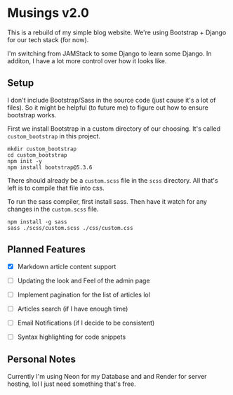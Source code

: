 # Musings v2.0

This is a rebuild of my simple blog website. 
We're using Bootstrap + Django for our tech stack (for now).

I'm switching from JAMStack to some Django to learn some Django. In additon, I have a lot more control over how it looks like.


## Setup

I don't include Bootstrap/Sass in the source code (just cause it's a lot of files). So it might be helpful (to future me) to figure out how to ensure bootstrap works.

First we install Bootstrap in a custom directory of our choosing. It's called `custom_bootstrap` in this project.
```
mkdir custom_bootstrap
cd custom_bootstrap
npm init -y
npm install bootstrap@5.3.6
```

There should already be a `custom.scss` file in the `scss` directory. All that's left is to compile that file into css.

To run the sass compiler, first install sass. Then have it watch for any changes in the `custom.scss` file.
```
npm install -g sass
sass ./scss/custom.scss ./css/custom.css
```

## Planned Features
- [x] Markdown article content support
- [ ] Updating the look and Feel of the admin page
- [ ] Implement pagination for the list of articles lol
- [ ] Articles search (if I have enough time)
- [ ] Email Notifications (if I decide to be consistent)
- [ ] Syntax highlighting for code snippets


## Personal Notes
Currently I'm using Neon for my Database and and Render for server hosting, lol I just need something that's free.